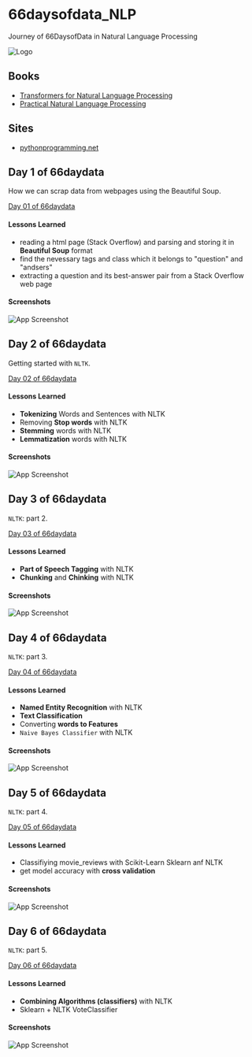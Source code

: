 
# 66daysofdata_NLP

Journey of 66DaysofData in Natural Language Processing


![Logo](https://www.blumeglobal.com/wp-content/uploads/2018/11/NLP-image.jpg)

    
## Books

 - [Transformers for Natural Language Processing](https://www.packtpub.com/product/transformers-for-natural-language-processing/9781800565791)
 - [Practical Natural Language Processing](https://www.oreilly.com/library/view/practical-natural-language/9781492054047/)

## Sites

 - [pythonprogramming.net](https://pythonprogramming.net/tokenizing-words-sentences-nltk-tutorial/)
 
## Day 1 of 66daydata

How we can scrap data from webpages using the Beautiful Soup.

  [Day 01 of 66daydata](day01)
#### Lessons Learned


- reading a html page (Stack Overflow) and parsing and storing it in __Beautiful Soup__ format
- find the nevessary tags and class which it belongs to "question" and "andsers"
- extracting a question and its best-answer pair from a Stack Overflow web page
#### Screenshots

![App Screenshot](images/Day_01.png)

## Day 2 of 66daydata

Getting started with `NLTK`.

  [Day 02 of 66daydata](day02)
#### Lessons Learned


- **Tokenizing** Words and Sentences with NLTK
- Removing **Stop words** with NLTK
- **Stemming** words with NLTK
- **Lemmatization** words with NLTK

#### Screenshots

![App Screenshot](images/Day_02.png)

  
## Day 3 of 66daydata

`NLTK`: part 2.

  [Day 03 of 66daydata](day03)
#### Lessons Learned


- **Part of Speech Tagging** with NLTK
- **Chunking** and **Chinking** with NLTK


#### Screenshots

![App Screenshot](images/Day_03.png)

## Day 4 of 66daydata

`NLTK`: part 3.

  [Day 04 of 66daydata](day04)
#### Lessons Learned


- **Named Entity Recognition** with NLTK
- **Text Classification** 
- Converting **words to Features** 
- `Naive Bayes Classifier` with NLTK


#### Screenshots

![App Screenshot](images/Day_04.png)

## Day 5 of 66daydata

`NLTK`: part 4.

  [Day 05 of 66daydata](day05)
#### Lessons Learned


- Classifiying movie_reviews with Scikit-Learn Sklearn anf NLTK
- get model accuracy with **cross validation**


#### Screenshots

![App Screenshot](images/Day_03.png)

## Day 6 of 66daydata

`NLTK`: part 5.

  [Day 06 of 66daydata](day06)
#### Lessons Learned


- **Combining Algorithms (classifiers)** with NLTK
- Sklearn + NLTK VoteClassifier


#### Screenshots

![App Screenshot](images/Day_06.png)